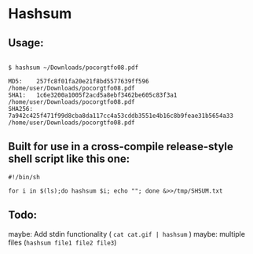 # Hashsum

## Usage:

```shell

$ hashsum ~/Downloads/pocorgtfo08.pdf

MD5:    257fc8f01fa20e21f8bd5577639ff596  /home/user/Downloads/pocorgtfo08.pdf
SHA1:   1c6e3200a1005f2acd5a8ebf3462be605c83f3a1  /home/user/Downloads/pocorgtfo08.pdf
SHA256: 7a942c425f471f99d8cba8da117cc4a53cddb3551e4b16c8b9feae31b5654a33  /home/user/Downloads/pocorgtfo08.pdf

```

## Built for use in a cross-compile release-style shell script like this one:

```shell
#!/bin/sh

for i in $(ls);do hashsum $i; echo ""; done &>>/tmp/SHSUM.txt

```


## Todo:

maybe: Add stdin functionality ( ``` cat cat.gif | hashsum ``` )
maybe: multiple files (``` hashsum file1 file2 file3 ```)
